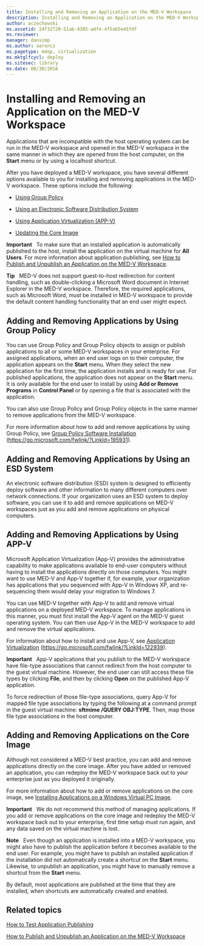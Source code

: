 ```yaml
---
title: Installing and Removing an Application on the MED-V Workspace
description: Installing and Removing an Application on the MED-V Workspace
author: aczechowski
ms.assetid: 24f32720-51ab-4385-adfe-4f5a65e45fdf
ms.reviewer: 
manager: dansimp
ms.author: aaroncz
ms.pagetype: mdop, virtualization
ms.mktglfcycl: deploy
ms.sitesec: library
ms.date: 08/30/2016
---
```



# Installing and Removing an Application on the MED-V Workspace


Applications that are incompatible with the host operating system can be run in the MED-V workspace and opened in the MED-V workspace in the same manner in which they are opened from the host computer, on the **Start** menu or by using a localhost shortcut.

After you have deployed a MED-V workspace, you have several different options available to you for installing and removing applications in the MED-V workspace. These options include the following:

-   [Using Group Policy](#bkmk-grouppolicy)

-   [Using an Electronic Software Distribution System](#bkmk-esd)

-   [Using Application Virtualization (APP-V)](#bkmk-appv)

-   [Updating the Core Image](#bkmk-coreimage)

**Important**  
To make sure that an installed application is automatically published to the host, install the application on the virtual machine for **All Users**. For more information about application publishing, see [How to Publish and Unpublish an Application on the MED-V Workspace](how-to-publish-and-unpublish-an-application-on-the-med-v-workspace.md).

 

**Tip**  
MED-V does not support guest-to-host redirection for content handling, such as double-clicking a Microsoft Word document in Internet Explorer in the MED-V workspace. Therefore, the required applications, such as Microsoft Word, must be installed in MED-V workspace to provide the default content handling functionality that an end user might expect.

 

## <a href="" id="bkmk-grouppolicy"></a> Adding and Removing Applications by Using Group Policy


You can use Group Policy and Group Policy objects to assign or publish applications to all or some MED-V workspaces in your enterprise. For assigned applications, when an end user logs on to their computer, the application appears on the **Start** menu. When they select the new application for the first time, the application installs and is ready for use. For published applications, the application does not appear on the **Start** menu. It is only available for the end user to install by using **Add or Remove Programs** in **Control Panel** or by opening a file that is associated with the application.

You can also use Group Policy and Group Policy objects in the same manner to remove applications from the MED-V workspace.

For more information about how to add and remove applications by using Group Policy, see [Group Policy Software Installation](https://go.microsoft.com/fwlink/?LinkId=195931) (https://go.microsoft.com/fwlink/?LinkId=195931).

## <a href="" id="bkmk-esd"></a> Adding and Removing Applications by Using an ESD System


An electronic software distribution (ESD) system is designed to efficiently deploy software and other information to many different computers over network connections. If your organization uses an ESD system to deploy software, you can use it to add and remove applications on MED-V workspaces just as you add and remove applications on physical computers.

## <a href="" id="bkmk-appv"></a> Adding and Removing Applications by Using APP-V


Microsoft Application Virtualization (App-V) provides the administrative capability to make applications available to end-user computers without having to install the applications directly on those computers. You might want to use MED-V and App-V together if, for example, your organization has applications that you sequenced with App-V in Windows XP, and re-sequencing them would delay your migration to Windows 7.

You can use MED-V together with App-V to add and remove virtual applications on a deployed MED-V workspace. To manage applications in this manner, you must first install the App-V agent on the MED-V guest operating system. You can then use App-V in the MED-V workspace to add and remove the virtual applications.

For information about how to install and use App-V, see [Application Virtualization](https://go.microsoft.com/fwlink/?LinkId=122939) (https://go.microsoft.com/fwlink/?LinkId=122939).

**Important**  
App-V applications that you publish to the MED-V workspace have file-type associations that cannot redirect from the host computer to the guest virtual machine. However, the end user can still access these file types by clicking **File**, and then by clicking **Open** on the published App-V application.

To force redirection of those file-type associations, query App-V for mapped file type associations by typing the following at a command prompt in the guest virtual machine: **sftmime /QUERY OBJ:TYPE**. Then, map those file type associations in the host computer.

 

## <a href="" id="bkmk-coreimage"></a> Adding and Removing Applications on the Core Image


Although not considered a MED-V best practice, you can add and remove applications directly on the core image. After you have added or removed an application, you can redeploy the MED-V workspace back out to your enterprise just as you deployed it originally.

For more information about how to add or remove applications on the core image, see [Installing Applications on a Windows Virtual PC Image](installing-applications-on-a-windows-virtual-pc-image.md).

**Important**  
We do not recommend this method of managing applications. If you add or remove applications on the core image and redeploy the MED-V workspace back out to your enterprise, first time setup must run again, and any data saved on the virtual machine is lost.

 

**Note**  
Even though an application is installed into a MED-V workspace, you might also have to publish the application before it becomes available to the end user. For example, you might have to publish an installed application if the installation did not automatically create a shortcut on the **Start** menu. Likewise, to unpublish an application, you might have to manually remove a shortcut from the **Start** menu.

By default, most applications are published at the time that they are installed, when shortcuts are automatically created and enabled.

 

## Related topics


[How to Test Application Publishing](how-to-test-application-publishing.md)

[How to Publish and Unpublish an Application on the MED-V Workspace](how-to-publish-and-unpublish-an-application-on-the-med-v-workspace.md)

 

 





